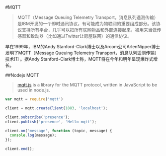 #MQTT

> MQTT（Message Queuing Telemetry Transport，消息队列遥测传输）是IBM开发的一个即时通讯协议，有可能成为物联网的重要组成部分。该协议支持所有平台，几乎可以把所有联网物品和外部连接起来，被用来当做传感器和致动器（比如通过Twitter让房屋联网）的通信协议。

早在1999年，IBM的Andy Stanford-Clark博士以及Arcom公司ArlenNipper博士发明了MQTT（Message Queuing Telemetry Transport，消息队列遥测传输）技术[1] 。据Andy Stanford-Clark博士称，MQTT将在今年和明年呈现爆炸式增长。


##Nodejs MQTT

> [mqtt.js](https://github.com/adamvr/MQTT.js/) is a library for the MQTT protocol, written in JavaScript to be used in node.js.

``` javascript
var mqtt = require('mqtt')

client = mqtt.createClient(1883, 'localhost');

client.subscribe('presence');
client.publish('presence', 'Hello mqtt');

client.on('message', function (topic, message) {
  console.log(message);
});

client.end();
```
